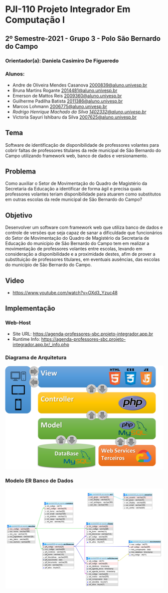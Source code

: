 # PJI-110 Projeto Integrador Em Computação I 
## 2º Semestre-2021 - Grupo 3 - Polo São Bernardo do Campo 

### Orientador(a): Daniela Casimiro De Figueredo
### Alunos:
 - Andre de Oliveira Mendes Casanova <2000839@aluno.univesp.br> 
 - Bruna Martins Rogante <2014481@aluno.univesp.br>
 - Emerson de Mattos Reis <2009360@aluno.univesp.br>
 - Guilherme Padilha Batista <2011386@aluno.univesp.br>
 - Marcos Lohmann <2006775@aluno.univesp.br>
 - _Rodrigo Henrique Machado da Silva <1402332@aluno.univesp.br>_ 
 - Victoria Sayuri Ishibaru da Silva <2007625@aluno.univesp.br>

## Tema
Software de identificação de disponibilidade de professores volantes para cobrir faltas de professores titulares da rede municipal de São Bernardo do Campo utilizando framework web, banco de dados e versionamento.

## Problema
Como auxiliar o Setor de Movimentação do Quadro de Magistério da Secretaria da Educação a identificar de forma ágil e precisa quais professores volantes teriam disponibilidade para atuarem como substitutos em outras escolas da rede municipal de São Bernardo do Campo?

## Objetivo
Desenvolver um software com framework web que utiliza banco de dados e controle de versões que seja capaz de sanar a dificuldade que funcionários do Setor de Movimentação do Quadro de Magistério da Secretaria de Educação do município de São Bernardo do Campo tem em realizar a movimentação de professores volantes entre escolas, levando em consideração a disponibilidade e a proximidade destes, afim de prover a substituição de professores titulares, em eventuais ausências, das escolas do município de São Bernardo do Campo.

## Video
 - https://www.youtube.com/watch?v=OXd3_Yzuc48

## Implementação
### Web-Host
 - Site URL: https://agenda-professores-sbc.projeto-integrador.app.br
 - Runtime Info: https://agenda-professores-sbc.projeto-integrador.app.br/_info.php

### Diagrama de Arquitetura
![plot](./docs/diagrama-1.png)

### Modelo ER Banco de Dados
![plot](./docs/educagenda-modelo-er.PNG)
